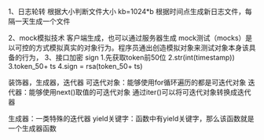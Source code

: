 1、日志轮转
根据大小判断文件大小
kb=1024*b
根据时间点生成新日志文件，每隔一天生成一个文件

2、mock模拟技术
客户端生成，也可以通过服务器生成
mock测试（mocks）是以可控的方式模拟真实的对象行为。程序员通出创造模拟对象来测试对象本身该具备的行为，
3、接口加密
sign
1.先获取token前50位
2.str(int(timestamp))
3.token_50+ ts
4.sign = rsa(token_50+ ts)

装饰器，生成器，迭代器
可迭代对象：能够使用for循环遍历的都是可迭代对象
迭代器：能够使用next()取值的可迭代对象
通过iter()可以将可迭代对象转换成迭代器

生成器：一类特殊的迭代器
yield关键字：函数中有yield关键字，那么该函数就是一个生成器函数